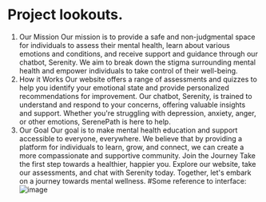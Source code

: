 # Project lookouts.

1.  Our Mission
     Our mission is to provide a safe and non-judgmental space for individuals to assess their mental health, learn about various emotions and conditions, and receive support and guidance through our chatbot, Serenity. We aim to break down the stigma surrounding mental health and empower individuals to take control of their well-being.
2. How it Works
    Our website offers a range of assessments and quizzes to help you identify your emotional state and provide personalized recommendations for improvement. Our chatbot, Serenity, is trained to understand and respond to your concerns, offering valuable insights and support. Whether you're struggling with depression, anxiety, anger, or other emotions, SerenePath is here to help.
3. Our Goal
    Our goal is to make mental health education and support accessible to everyone, everywhere. We believe that by providing a platform for individuals to learn, grow, and connect, we can create a more compassionate and supportive community. Join the Journey Take the first step towards a healthier, happier you. Explore our website, take our assessments, and chat with Serenity today. Together, let's embark on a journey towards mental wellness.
#Some reference to interface:
![image](https://github.com/user-attachments/assets/cc63add0-9bbb-42ea-a9d7-9e0838b80dca)
